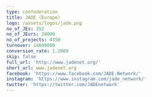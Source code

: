 ```yaml
---
type: confederation
title: JADE (Europe)
logo: /assets/logos/jade.png
no_of_JEs: 352
no_of_JEurs: 28000
no_of_projects: 4350
turnover: 14600000
conversion_rate: 1.2009
skip: false
full_url: 'http://www.jadenet.org/'
short_url: www.jadenet.org
facebook: 'https://www.facebook.com/JADE.Network/'
instagram: 'https://www.instagram.com/jade_network/'
twitter: 'https://twitter.com/JADEnetwork'
---
```


